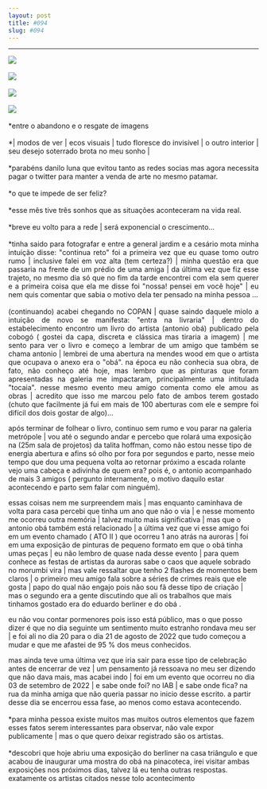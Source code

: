 ```yaml
---
layout: post
title: #094
slug: #094
---
```

---
<p class="description" style="text-align: justify;">
   <img src="/assets/danilo-luna-snapshots-67.jpg" />
  <br>
  <br>
   <img src="/assets/danilo-luna-snapshots-69.jpg" />
  <br>
  <br>
   <img src="/assets/danilo-luna-snapshots-66.jpg" />
  <br>
  <br>
   <img src="/assets/danilo-luna-snapshots-68.jpg" />
  <br>
  <br>
*entre o abandono e o resgate de imagens 
<br>
  <br>
*| modos de ver | ecos visuais | tudo floresce do invisível | o outro interior | seu desejo soterrado brota no meu sonho |
<br>
  <br>
*parabéns danilo luna que evitou tanto as redes socias mas agora necessita pagar o twitter para manter a venda de arte no mesmo patamar.
<br>
  <br>
*o que te impede de ser feliz? 
<br>
  <br>
*esse mês tive três sonhos que as situações aconteceram na vida real.
<br>
  <br>
*breve eu volto para a rede | será exponencial o crescimento...
<br>
  <br>
*tinha saido para fotografar e entre a general jardim e a cesário mota minha intuição disse: "continua reto" foi a primeira vez que eu quase tomo outro rumo | inclusive falei em voz alta (tem certeza?) | minha questão era que passaria na frente de um prédio de uma amiga | da última vez que fiz esse trajeto, no mesmo dia só que no fim da tarde encontrei com ela sem querer e a primeira coisa que ela me disse foi "nossa! pensei em você hoje" | eu nem quis comentar que sabia o motivo dela ter pensado na minha pessoa ...
<br>
  <br>
(continuando) acabei chegando no COPAN | quase saindo daquele miolo a intuição de novo se manifesta: "entra na livraria" | dentro do estabelecimento encontro um livro do artista (antonio obá) publicado pela cobogó ( gostei da capa, discreta e clássica mas tiraria a imagem) | me sento para ver o livro e começo a lembrar de um amigo que também se chama antonio | lembrei de uma abertura na mendes wood em que o artista que ocupava o anexo era o "obá". na época eu não conhecia sua obra, de fato, não conheço até hoje, mas lembro que as pinturas que foram apresentadas na galeria me impactaram, principalmente uma intitulada  "tocaia". nesse mesmo evento meu amigo comenta como ele amou as obras | acredito que isso me marcou pelo fato de ambos terem gostado (chuto que facilmente já fui em mais de 100 aberturas com ele e sempre foi difícil dos dois gostar de algo)...

após terminar de folhear o livro, continuo sem rumo e vou parar na galeria metrópole | vou até o segundo andar e percebo que rolará uma exposição na (25m sala de projetos) da talita hoffman, como não estou nesse tipo de energia abertura e afins só olho por fora por segundos e parto, nesse meio tempo que dou uma pequena volta ao retornar próximo a escada rolante vejo uma cabeça e adivinha de quem era? pois é, o antonio acompanhado de  mais 3 amigos ( pergunto internamente, o motivo daquilo estar acontecendo e parto sem falar com ninguém).

essas coisas nem me surpreendem mais | mas enquanto caminhava de volta para casa percebi que tinha um ano que não o via | e nesse momento me ocorreu outra memória | talvez muito mais significativa | mas que o antonio obá também está relacionado | a última vez que vi esse amigo foi em um evento chamado ( ATO II ) que ocorreu  1 ano atrás na auroras | foi em uma exposição de pinturas de pequeno formato em que o obá tinha umas peças | eu não lembro de quase nada desse evento | para quem conhece as festas de artistas da auroras sabe o caos que aquele sobrado no morumbi vira | mas vale ressaltar que  tenho 2 flashes de momentos bem claros | o primeiro meu amigo fala sobre a séries de crimes reais que ele gosta | papo do qual não engajo pois não sou fã  desse tipo de criação | mas o segundo era a gente discutindo que ali os trabalhos que mais tinhamos gostado era do eduardo berliner e do obá .

eu não vou contar pormenores pois isso está público, mas o que posso dizer é que no dia seguinte um sentimento muito estranho rondava meu ser | e foi ali no dia 20 para o dia 21 de agosto de 2022 que tudo começou a mudar e que me afastei de 95 % dos meus conhecidos.

mas ainda teve uma última vez que iria sair  para esse tipo de celebração antes de encerrar de vez | um pensamento já ressoava no meu ser dizendo que não dava mais, mas acabei indo | foi em um evento que ocorreu no dia 03 de setembro de 2022 | e sabe onde foi? no IAB | e sabe onde fica? na rua da minha amiga que não queria passar no inicio desse escrito. a partir desse dia se encerrou essa fase, ao menos como estava acontecendo.
<br>
  <br>
*para minha pessoa existe muitos mas muitos outros elementos que fazem esses fatos serem interessantes para observar, não vale expor publicamente | mas o que quero deixar registrado são os artistas.
<br>
  <br>
*descobri que hoje abriu uma exposição do berliner na casa triângulo e que acabou de inaugurar uma mostra do obá na pinacoteca, irei visitar ambas exposições nos próximos dias, talvez lá eu tenha outras respostas. exatamente os artistas citados nesse tolo acontecimento
<br>
  <br>
